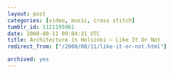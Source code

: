 ```yaml
---
layout: post
categories: [video, music, cross stitch]
tumblr_id: 1121195961  
date: 2008-08-11 09:04:31 UTC
title: Architecture in Helsinki – Like It Or Not
redirect_from: ["/2008/08/11/like-it-or-not.html"]

archived: yes
---
```


<object width="500" height="325"><param name="allowfullscreen" value="true" /><param name="allowscriptaccess" value="always" /><param name="movie" value="http://www.vimeo.com/moogaloop.swf?clip_id=877683&amp;server=www.vimeo.com&amp;show_title=0&amp;show_byline=1&amp;show_portrait=0&amp;color=ff4f1f&amp;fullscreen=1" /><embed src="//www.vimeo.com/moogaloop.swf?clip_id=877683&amp;server=www.vimeo.com&amp;show_title=0&amp;show_byline=1&amp;show_portrait=0&amp;color=ff4f1f&amp;fullscreen=1" type="application/x-shockwave-flash" allowfullscreen="true" allowscriptaccess="always" width="500" height="325"></embed></object>
